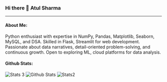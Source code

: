 ### Hi there 👋 Atul Sharma
---

#### About Me:

Python enthusiast with expertise in NumPy, Pandas, Matplotlib, Seaborn, MySQL, and DSA. Skilled in Flask, Streamlit for web development. Passionate about data narratives, detail-oriented problem-solving, and continuous growth. Open to exploring ML, cloud platforms for data analysis.

#### Github Stats:
![Stats 3](https://github-readme-stats.vercel.app/api?username=atul-1484)
![Github Stats](https://github-readme-streak-stats.herokuapp.com/?user=atul-1484)
![Stats2](https://github-readme-stats.vercel.app/api/top-langs/?username=atul-1484)



<!--
**ss431/ss4321** is a ✨ _special_ ✨ repository because its `README.md` (this file) appears on your GitHub profile.

Here are some ideas to get you started:

- 🔭 I’m currently working on ...
- 🌱 I’m currently learning ...
- 👯 I’m looking to collaborate on ...
- 🤔 I’m looking for help with ...
- 💬 Ask me about ...
- 📫 How to reach me: ...
- 😄 Pronouns: ...
- ⚡ Fun fact: ...
-->
